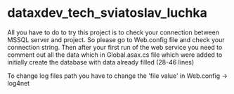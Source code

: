 # dataxdev_tech_sviatoslav_luchka

All you have to do to try this project is to check your connection between MSSQL server and project. So please go to Web.config file and check your connection string. Then after your first run of the web service you need to comment out all the data which in Global.asax.cs file which were added to initially create the database with data already  filled (28-46 lines)

To change log files path you have to change the 'file value' in Web.config -> log4net
